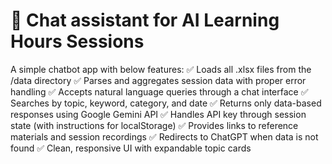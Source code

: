 # 💬 Chat assistant for AI Learning Hours Sessions

A simple chatbot app with below features:
✅ Loads all .xlsx files from the /data directory
✅ Parses and aggregates session data with proper error handling
✅ Accepts natural language queries through a chat interface
✅ Searches by topic, keyword, category, and date
✅ Returns only data-based responses using Google Gemini API
✅ Handles API key through session state (with instructions for localStorage)
✅ Provides links to reference materials and session recordings
✅ Redirects to ChatGPT when data is not found
✅ Clean, responsive UI with expandable topic cards